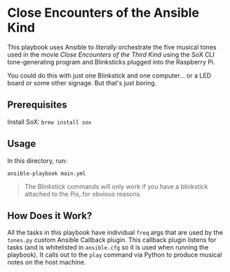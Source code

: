# Close Encounters of the Ansible Kind

This playbook uses Ansible to _literally_ orchestrate the five musical tones used in the movie _Close Encounters of the Third Kind_ using the SoX CLI tone-generating program and Blinksticks plugged into the Raspberry Pi.

You could do this with just one Blinkstick and one computer... or a LED board or some other signage. But that's just boring.

## Prerequisites

Install SoX: `brew install sox`

## Usage

In this directory, run:

    ansible-playbook main.yml

> The Blinkstick commands will only work if you have a blinkstick attached to the Pis, for obvious reasons.

## How Does it Work?

All the tasks in this playbook have individual `freq` args that are used by the `tones.py` custom Ansible Callback plugin. This callback plugin listens for tasks (and is whitelisted in `ansible.cfg` so it is used when running the playbook). It calls out to the `play` command via Python to produce musical notes on the host machine.
